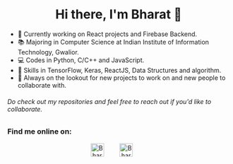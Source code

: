 <h1 align="center">Hi there, I'm Bharat 👋</h1>

- 🔭 Currently working on React projects and Firebase Backend.
- 📚 Majoring in Computer Science at Indian Institute of Information Technology, Gwalior.
- 💻 Codes in Python, C/C++ and JavaScript.
- 🤹 Skills in TensorFlow, Keras, ReactJS, Data Structures and algorithm.
- 💬 Always on the lookout for new projects to work on and new people to collaborate with.

###### Do check out my repositories and feel free to reach out if you'd like to collaborate.

### Find me online on:

<p align="center">
<a href="https://www.linkedin.com/in/bharat-chandwani/" target="blank"><img align="center" src="https://cdn.jsdelivr.net/npm/simple-icons@3.0.1/icons/linkedin.svg" alt="BharatChandwani" height="30" width="30" /></a>&nbsp;&nbsp;&nbsp;&nbsp;&nbsp;&nbsp;&nbsp;&nbsp;
<a href="mailto:bharatchandwani1@gmail.com" target="blank"><img align="center" src="https://cdn.jsdelivr.net/npm/simple-icons@3.0.1/icons/gmail.svg" alt="BharatChandwani" height="30" width="30" /></a>&nbsp;&nbsp;&nbsp;&nbsp;&nbsp;&nbsp;&nbsp;&nbsp;

</p>
